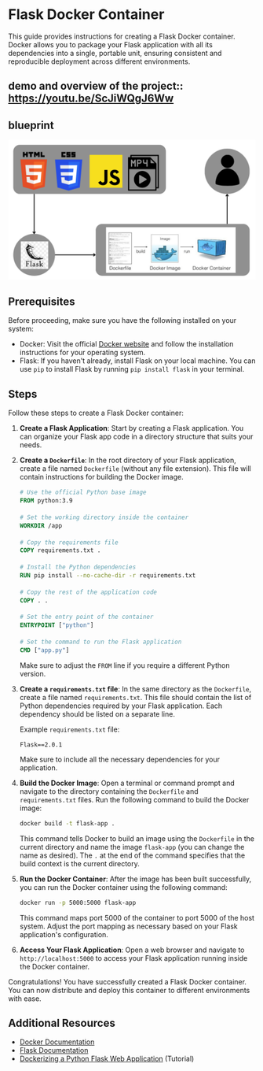 # Flask Docker Container

This guide provides instructions for creating a Flask Docker container. Docker allows you to package your Flask application with all its dependencies into a single, portable unit, ensuring consistent and reproducible deployment across different environments.


## demo and overview of the project:: https://youtu.be/ScJiWQgJ6Ww

## blueprint

  <img src="Untitled design.png" alt="mindmap"/>

## Prerequisites

Before proceeding, make sure you have the following installed on your system:

- Docker: Visit the official [Docker website](https://www.docker.com/) and follow the installation instructions for your operating system.
- Flask: If you haven't already, install Flask on your local machine. You can use `pip` to install Flask by running `pip install flask` in your terminal.

## Steps

Follow these steps to create a Flask Docker container:

1. **Create a Flask Application**: Start by creating a Flask application. You can organize your Flask app code in a directory structure that suits your needs.

2. **Create a `Dockerfile`**: In the root directory of your Flask application, create a file named `Dockerfile` (without any file extension). This file will contain instructions for building the Docker image.

   ```Dockerfile
   # Use the official Python base image
   FROM python:3.9
   
   # Set the working directory inside the container
   WORKDIR /app
   
   # Copy the requirements file
   COPY requirements.txt .
   
   # Install the Python dependencies
   RUN pip install --no-cache-dir -r requirements.txt
   
   # Copy the rest of the application code
   COPY . .
   
   # Set the entry point of the container
   ENTRYPOINT ["python"]
   
   # Set the command to run the Flask application
   CMD ["app.py"]
   ```

   Make sure to adjust the `FROM` line if you require a different Python version.

3. **Create a `requirements.txt` file**: In the same directory as the `Dockerfile`, create a file named `requirements.txt`. This file should contain the list of Python dependencies required by your Flask application. Each dependency should be listed on a separate line.

   Example `requirements.txt` file:
   ```
   Flask==2.0.1
   ```

   Make sure to include all the necessary dependencies for your application.

4. **Build the Docker Image**: Open a terminal or command prompt and navigate to the directory containing the `Dockerfile` and `requirements.txt` files. Run the following command to build the Docker image:

   ```bash
   docker build -t flask-app .
   ```

   This command tells Docker to build an image using the `Dockerfile` in the current directory and name the image `flask-app` (you can change the name as desired). The `.` at the end of the command specifies that the build context is the current directory.

5. **Run the Docker Container**: After the image has been built successfully, you can run the Docker container using the following command:

   ```bash
   docker run -p 5000:5000 flask-app
   ```

   This command maps port 5000 of the container to port 5000 of the host system. Adjust the port mapping as necessary based on your Flask application's configuration.

6. **Access Your Flask Application**: Open a web browser and navigate to `http://localhost:5000` to access your Flask application running inside the Docker container.

Congratulations! You have successfully created a Flask Docker container. You can now distribute and deploy this container to different environments with ease.

## Additional Resources

- [Docker Documentation](https://docs.docker.com/)
- [Flask Documentation](https://flask.palletsprojects.com/)
- [Dockerizing a Python Flask Web Application](https://runnable.com/docker/python/dockerize-your-python-application) (Tutorial)
